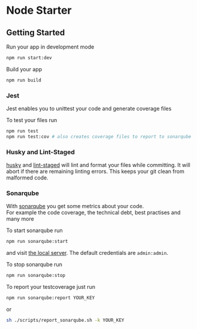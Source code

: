 # Node Starter

## Getting Started

Run your app in development mode
```bash
npm run start:dev
```

Build your app
```bash
npm run build
```

### Jest

Jest enables you to unittest your code and generate coverage files

To test your files run 
```bash
npm run test
npm run test:cov # also creates coverage files to report to sonarqube
```

### Husky and Lint-Staged
[husky](https://www.npmjs.com/package/husky) and [lint-staged](https://www.npmjs.com/package/lint-staged) will lint and format your files while committing. It will abort if there are remaining linting errors. This keeps your git clean from malformed code.



### Sonarqube
With [sonarqube](https://www.sonarqube.org/) you get some metrics about your code.  
For example the code coverage, the technical debt, best practises and many more

To start sonarqube run
```bash
npm run sonarqube:start
```
and visit [the local server](http://localhost:9000/).
The default credentials are `admin:admin`.

To stop sonarqube run
```bash
npm run sonarqube:stop
```

To report your testcoverage just run 
```bash
npm run sonarqube:report YOUR_KEY
```
or
```bash
sh ./scripts/report_sonarqube.sh -k YOUR_KEY
```